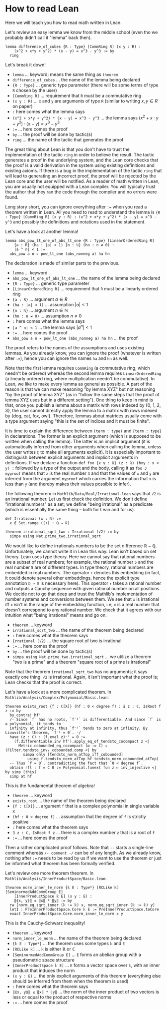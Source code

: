 # How to read Lean

Here we will teach you how to read math written in Lean.

Let's review an easy lemma we know from the middle school (even tho we probably didn't call it "lemma" back then).

```lean
lemma difference_of_cubes {R : Type} [CommRing R] (x y : R) :
    (x^2 + x*y + y^2) * (x - y) = x^3 - y^3 := by
  ring
```
Let's break it down!
* `lemma` ... keyword; means the same thing as `theorem`
* `difference_of_cubes` ... the name of the lemma being declared
* `{R : Type}` ... generic type parameter (there will be some terms of type `R` chosen by the user)
* `[CommRing R]` ... requirement that `R` must be a commutative ring
* `(x y : R)` ... `x` and `y` are arguments of type `R` (similar to writing $x, y \in R$ on paper)
* `:` here comes what the lemma says
* `(x^2 + x*y + y^2) * (x - y) = x^3 - y^3` ... the lemma says $(x^2 + x \cdot y + y^2) \cdot (x - y) = x^3 - y^3$
* `:=` ... here comes the proof
* `by` ... the proof will be done by tactic(s)
* `ring` ... the name of the tactic that generates the proof

The great thing about Lean is that you don't have to trust the implementation of the tactic `ring` in order to believe the result.
The tactic generates a proof in the underlying system, and the Lean core checks that the proof is a valid derivation in the system
using existing definitions and existing axioms.
If there is a bug in the implementation of the tactic `ring` that will lead to generating an incorrect proof, the proof will be
rejected by the Lean core and the user will be notified.
As a reader of math written in Lean, you are usually not equipped with a Lean compiler.
You will typically trust the author that they ran the code through the compiler and no errors were found.

Long story short, you can ignore everything after `:=` when you read a theorem written in Lean.
All you need to read to understand the lemma is
`{R : Type} [CommRing R] (x y : R) : (x^2 + x*y + y^2) * (x - y) = x^3 - y^3`
and possibly the definitions and notations used in the statement.

Let's have a look at another lemma!

```lean
lemma abs_pow_lt_one_of_abs_lt_one {R : Type} [LinearOrderedRing R]
    {a : R} (ha : |a| < 1) {n : ℕ} (hn : n ≠ 0) :
    |a ^ n| < 1 :=
  abs_pow a n ▸ pow_lt_one (abs_nonneg a) ha hn
```
The declaration is made of similar parts to the previous.
* `lemma` ... keyword
* `abs_pow_lt_one_of_abs_lt_one` ... the name of the lemma being declared
* `{R : Type}` ... generic type parameter
* `[LinearOrderedRing R]` ... requirement that `R` must be a linearly ordered ring
* `{a : R}` ... argument $a \in R$
* `(ha : |a| < 1)` ... assumption $|a|<1$
* `{n : ℕ}` ... argument $n \in ℕ$
* `(hn : n ≠ 0)` ... assumption $n \neq 0$
* `:` here comes what the lemma says
* `|a ^ n| < 1` ... the lemma says $|a^n|<1$
* `:=` ... here comes the proof
* `abs_pow a n ▸ pow_lt_one (abs_nonneg a) ha hn` ... the proof

The proof refers to the names of the assumptions and uses existing lemmas.
As you already know, you can ignore the proof (whatever is written after `:=`), hence you can ignore the names `ha` and `hn` as well.

Note that the first lemma requires `CommRing` (a commutative ring, which needn't be ordered) whereäs the second lemma requires
`LinearOrderedRing` (a linearly ordered ring, where multiplication needn't be commutative).
In Lean, we like to make every lemma as general as possible.
A part of the reason is that we can make reasoning "by lemma XYZ" but not reasoning "by the proof of lemma XYZ" (as in "follow
the same steps that the proof of lemma XYZ uses but in a different setting").
One thing to keep in mind is that, once you publish a lemma about a matrix with rows indexed by {0, 1, 2, 3},
the user cannot directly apply the lemma to a matrix with rows indexed by {dog, cat, fox, owl}.
Therefore, lemmas about matrices usually come with a type argument saying "this is the set of indices and it must be finite".

It is time to explain the difference between `(term : type)` and `{term : type}` in declarations.
The former is an explicit argument (which is supposed to be written when calling the lemma).
The latter is an implicit argument (it is automatically inferred from other arguments when calling the lemma,
unless the user writes `@` to make all arguments explicit).
It is especially important to distinguish between explicit arguments and implicit arguments in definitions.
If we declare a function `def foo {x y : ℝ} (z : ℝ) (hxy : x < y) :` followed by a type of the output
and the body, calling it as `foo 3 myproof` means that `z` is the real number `3` and that the values of `x` and `y`
are inferred from the argument `myproof` which carries the information that `x` is less than `y`
(and thereby makes their values possible to infer).

The following theorem in `Mathlib/Data/Real/Irrational.lean` says that `√2` is an irrational number.
Let us first check the definition.
We don't define "irrational numbers" as a set; we define "being irrational" as a predicate
(which is essentially the same thing – both for Lean and for us).
```lean
def Irrational (x : ℝ) :=
  x ∉ Set.range ((↑) : ℚ → ℝ)

theorem irrational_sqrt_two : Irrational (√2) := by
  simpa using Nat.prime_two.irrational_sqrt
```
We would like to define irrationals numbers to be the set difference $ℝ - ℚ$.
Unfortunately, we cannot write it in Lean this way.
Lean isn't based on set theory. Lean uses type theory.
Here we cannot say that rational numbers are a subset of real numbers; for example,
the rational number `5` and the real number `5` are of different types.
In type theory, rational numbers are embedded in real numbers.
The operator `↑` denotes this embedding (in fact, it could denote several other embeddings,
hence the explicit type annotation `ℚ → ℝ` is necessary here).
This operator `↑` takes a rational number and outputs a Cauchy sequence with given rational number on all positions.
We decide not to go that deep and trust the Mathlib's implementation of number systems and conversions between them.
We see that `x` is irrational iff `x` isn't in the range of the embedding function, i.e,
`x` is a real number that doesn't correspond to any rational number.
We check that it agrees with our intuition what "being irrational" means and go on.
* `theorem` ... keyword
* `irrational_sqrt_two` ... the name of the theorem being declared
* `:` here comes what the theorem says
* `Irrational (√2)` ... the square root of two is irrational
* `:=` ... here comes the proof
* `by` ... the proof will be done by tactic(s)
* `simpa using Nat.prime_two.irrational_sqrt` ... we utilize a theorem "two is a prime" and a theorem "square root of a prime is irrational"

Note that the theorem `irrational_sqrt_two` has no arguments; it says exactly one thing: `√2` is irrational.
Again, it isn't important what the proof is; Lean checks that the proof is correct.

Let's have a look at a more complicated theorem. In `Mathlib/Analysis/Complex/Polynomial/Basic.lean`:
```lean
theorem exists_root {f : ℂ[X]} (hf : 0 < degree f) : ∃ z : ℂ, IsRoot f z := by
  by_contra! hf'
  /- Since `f` has no roots, `f⁻¹` is differentiable. And since `f` is a polynomial, it tends to
  infinity at infinity, thus `f⁻¹` tends to zero at infinity. By Liouville's theorem, `f⁻¹ = 0`. -/
  have (z : ℂ) : (f.eval z)⁻¹ = 0 :=
    (f.differentiable.inv hf').apply_eq_of_tendsto_cocompact z <|
      Metric.cobounded_eq_cocompact (α := ℂ) ▸ (Filter.tendsto_inv₀_cobounded.comp <| by
        simpa only [tendsto_norm_atTop_iff_cobounded]
          using f.tendsto_norm_atTop hf tendsto_norm_cobounded_atTop)
  -- Thus `f = 0`, contradicting the fact that `0 < degree f`.
  obtain rfl : f = C 0 := Polynomial.funext fun z ↦ inv_injective <| by simp [this]
  simp at hf
```

This is the fundamental theorem of algebra!
* `theorem` ... keyword
* `exists_root` ... the name of the theorem being declared
* `{f : ℂ[X]}` ... argument `f` that is a complex polynomial in single variable `X`
* `(hf : 0 < degree f)` ... assumption that the degree of `f` is strictly positive
* `:` here comes what the theorem says
* `∃ z : ℂ, IsRoot f z` ... there is a complex number `z` that is a root of `f`
* `:=` ... here comes the proof

Then a rather complicated proof follows.
Note that `--` starts a single-line comment whereäs `/- comment -/` can be of any length.
As we already know, nothing after `:=` needs to be read by us if we want to use the theorem
or just be informed what theorem has been formally verified.

Let's review one more theorem theorem. In `Mathlib/Analysis/InnerProductSpace/Basic.lean`:
```lean
theorem norm_inner_le_norm {𝕜 E : Type*} [RCLike 𝕜] [SeminormedAddCommGroup E]
    [InnerProductSpace 𝕜 E] (x y : E) :
    ‖⟪x, y⟫‖ ≤ ‖x‖ * ‖y‖ := by
  rw [norm_eq_sqrt_inner (𝕜 := 𝕜) x, norm_eq_sqrt_inner (𝕜 := 𝕜) y]
  letI : PreInnerProductSpace.Core 𝕜 E := PreInnerProductSpace.toCore
  exact InnerProductSpace.Core.norm_inner_le_norm x y
```

This is the Cauchy-Schwarz inequality!
* `theorem` ... keyword
* `norm_inner_le_norm` ... the name of the theorem being declared
* `{𝕜 E : Type*}` ... the theorem uses some types `𝕜` and `E`
* `[RCLike 𝕜]` ... `𝕜` is either ℝ or ℂ
* `[SeminormedAddCommGroup E]` ... `E` forms an abelian group with a pseudometric space structure
* `[InnerProductSpace 𝕜 E]` ... `E` forms a vector space over `𝕜`, with an inner product that induces the norm
* `(x y : E)` ... the only explicit arguments of this theorem (everything else should be inferred from them when the theorem is used)
* `:` here comes what the theorem says
* `‖⟪x, y⟫‖ ≤ ‖x‖ * ‖y‖` ... the norm of the inner product of two vectors is less or equal to the product of respective norms
* `:=` ... here comes the proof
